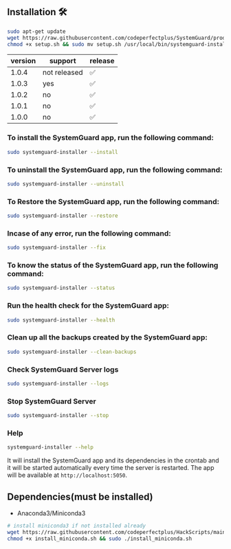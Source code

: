 ## Installation 🛠️

```bash
sudo apt-get update
wget https://raw.githubusercontent.com/codeperfectplus/SystemGuard/production/setup.sh
chmod +x setup.sh && sudo mv setup.sh /usr/local/bin/systemguard-installer
```

| version | support | release |
| ------- | ------ | ------ |
| 1.0.4   | not released | ✅ | 
| 1.0.3   | yes    | ✅ |
| 1.0.2   | no     | ✅|
| 1.0.1   | no     |✅|
| 1.0.0   | no     |✅|

### To install the SystemGuard app, run the following command:

```bash
sudo systemguard-installer --install
```

### To uninstall the SystemGuard app, run the following command:

```bash
sudo systemguard-installer --uninstall
```

### To Restore the SystemGuard app, run the following command:

```bash
sudo systemguard-installer --restore
```

### Incase of any error, run the following command:

```bash
sudo systemguard-installer --fix
```

### To know the status of the SystemGuard app, run the following command:

```bash
sudo systemguard-installer --status
```

### Run the health check for the SystemGuard app:

```bash
sudo systemguard-installer --health
```

### Clean up all the backups created by the SystemGuard app:

```bash
sudo systemguard-installer --clean-backups
```

### Check SystemGuard Server logs
    
```bash
sudo systemguard-installer --logs
```

### Stop SystemGuard Server
    
```bash
sudo systemguard-installer --stop
```

### Help
    
```bash
systemguard-installer --help
```


It will install the SystemGuard app and its dependencies in the crontab and it will be started automatically every time the server is restarted. The app will be available at `http://localhost:5050`.

## Dependencies(must be installed)

- Anaconda3/Miniconda3

```bash
# install miniconda3 if not installed already
wget https://raw.githubusercontent.com/codeperfectplus/HackScripts/main/setup/install_miniconda.sh
chmod +x install_miniconda.sh && sudo ./install_miniconda.sh
```
